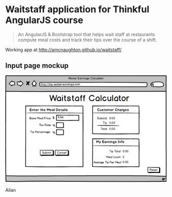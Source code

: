 # Waitstaff application for Thinkful AngularJS course

>An AngularJS & Bootstrap tool that helps wait staff at restaurants compute meal costs and track their tips over the course of a shift. 

Working app at http://amcnaughton.github.io/waitstaff/

## Input page mockup
![Mockup](https://raw.githubusercontent.com/amcnaughton/waitstaff/master/images/waitstaff-tool.png)


Allan
